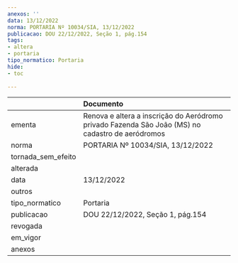 ```yaml
---
anexos: ''
data: 13/12/2022
norma: PORTARIA Nº 10034/SIA, 13/12/2022
publicacao: DOU 22/12/2022, Seção 1, pág.154
tags:
- altera
- portaria
tipo_normatico: Portaria
hide: 
- toc 
 
---
```


|                    | Documento                                                                                        |
|:-------------------|:-------------------------------------------------------------------------------------------------|
| ementa             | Renova e altera a inscrição do Aeródromo privado Fazenda São João (MS) no cadastro de aeródromos |
| norma              | PORTARIA Nº 10034/SIA, 13/12/2022                                                                |
| tornada_sem_efeito |                                                                                                  |
| alterada           |                                                                                                  |
| data               | 13/12/2022                                                                                       |
| outros             |                                                                                                  |
| tipo_normatico     | Portaria                                                                                         |
| publicacao         | DOU 22/12/2022, Seção 1, pág.154                                                                 |
| revogada           |                                                                                                  |
| em_vigor           |                                                                                                  |
| anexos             |                                                                                                  |